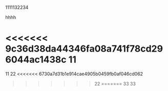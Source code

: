 1111132234


hhhh

<<<<<<< 9c36d38da44346fa08a741f78cd296044ac1438c
11
=======
11
22
<<<<<<< 6730a7d31b1e914cae4905b0459fb0af046cd062
>>>>>>> 22
=======
33
>>>>>>> 33
